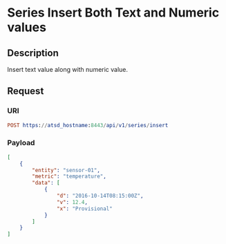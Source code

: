 # Series Insert Both Text and Numeric values

## Description

Insert text value along with numeric value. 

## Request

### URI

```elm
POST https://atsd_hostname:8443/api/v1/series/insert
```

### Payload
```json
[
    {
        "entity": "sensor-01",
        "metric": "temperature",
        "data": [
            {
                "d": "2016-10-14T08:15:00Z",
                "v": 12.4,
                "x": "Provisional"
            }
        ]
    }
]
```

